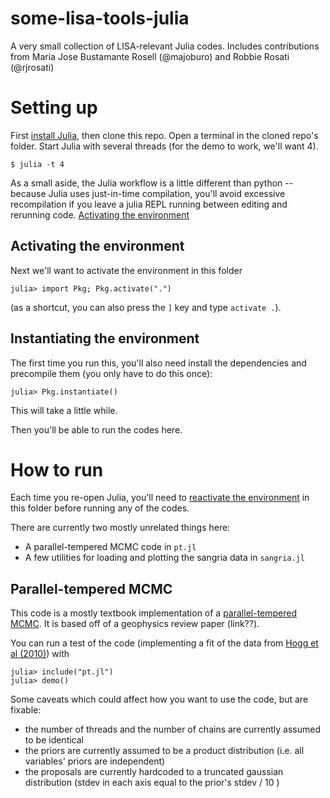 # some-lisa-tools-julia
A very small collection of LISA-relevant Julia codes. Includes contributions from Maria Jose Bustamante Rosell (@majoburo) and Robbie Rosati (@rjrosati)

# Setting up
First [install Julia](https://julialang.org/downloads/), then clone this repo.
Open a terminal in the cloned repo's folder. Start Julia with several threads (for the demo to work, we'll want 4).

```shell
$ julia -t 4
```
As a small aside, the Julia workflow is a little different than python -- because Julia uses just-in-time compilation, you'll avoid excessive recompilation if you leave a julia REPL running between editing and rerunning code.
[Activating the environment](#environment)
## Activating the environment
Next we'll want to activate the environment in this folder
```julia-repl
julia> import Pkg; Pkg.activate(".")
```
(as a shortcut, you can also press the `]` key and type `activate .`).

## Instantiating the environment
The first time you run this, you'll also need install the dependencies and precompile them (you only have to do this once):
```julia-repl
julia> Pkg.instantiate()
```
This will take a little while.

Then you'll be able to run the codes here.

# How to run
Each time you re-open Julia, you'll need to [reactivate the environment](#environment) in this folder before running any of the codes.

There are currently two mostly unrelated things here:
  - A parallel-tempered MCMC code in `pt.jl`
  - A few utilities for loading and plotting the sangria data in `sangria.jl`

## Parallel-tempered MCMC

This code is a mostly textbook implementation of a [parallel-tempered MCMC](https://en.wikipedia.org/wiki/Parallel_tempering).
It is based off of a geophysics review paper (link??).

You can run a test of the code (implementing a fit of the data from [Hogg et al (2010)](https://arxiv.org/abs/1008.4686)) with
```julia-repl
julia> include("pt.jl")
julia> demo()
```

Some caveats which could affect how you want to use the code, but are fixable:
  -  the number of threads and the number of chains are currently assumed to be identical
  -  the priors are currently assumed to be a product distribution (i.e. all variables' priors are independent)
  -  the proposals are currently hardcoded to a truncated gaussian distribution (stdev in each axis equal to the prior's stdev / 10 )
